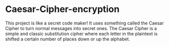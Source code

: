 # Caesar-Cipher-encryption
This project is like a secret code maker! It uses something called the Caesar Cipher to turn normal messages into secret ones. The Caesar Cipher is a simple and classic substitution cipher where each letter in the plaintext is shifted a certain number of places down or up the alphabet.

